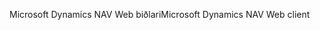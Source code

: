 <span data-ttu-id="3d012-101">Microsoft Dynamics NAV Web biðlari</span><span class="sxs-lookup"><span data-stu-id="3d012-101">Microsoft Dynamics NAV Web client</span></span>